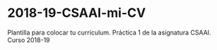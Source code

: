 # 2018-19-CSAAI-mi-CV
Plantilla para colocar tu currículum. Práctica 1 de la asignatura CSAAI. Curso 2018-19

